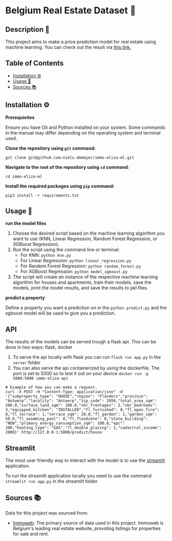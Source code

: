 # Belgium Real Estate Dataset 🏡

## Description 📝

This project aims to make a price prediction model for real estate using machine learning.
You can check out the result via [this link.](https://immo-eliza-ml-niels-demeyer.streamlit.app/)

## Table of Contents

- [Installation ⚙️](#installation-⚙️)
- [Usage 🚀](#usage-🚀)
- [Sources 📚](#sources-📚)

## Installation ⚙️

**Prerequisites**

Ensure you have Git and Python installed on your system. Some commands in the manual may differ depending on the operating system and terminal used.

**Clone the repository using `git` command:**

    git clone git@github.com:niels-demeyer/immo-eliza-ml.git

**Navigate to the root of the repository using `cd` command**:

    cd immo-eliza-ml

**Install the required packages using `pip` command:**

    pip3 install -r requirements.txt

## Usage 🚀

**run the model files**
1. Choose the desired script based on the machine learning algorithm you want to use (KNN, Linear Regression, Random Forest Regression, or XGBoost Regression).
2. Run the script using the command line or terminal:
   - For KNN: `python knn.py`
   - For Linear Regression: `python linear_regression.py`
   - For Random Forest Regression: `python random_forest.py`
   - For XGBoost Regression: `python model_xgboost.py`
3. The script will create an instance of the respective machine learning algorithm for houses and apartments, train their models, save the models, print the model results, and save the results to pkl files.

**predict a property**

Define a property you want a prediction on in the `python predict.py` and the xgboost model will be used to give you a prediction.

## API
The results of the models can be served trough a flask api. This can be done in two ways: flask, docker
1. To serve the api locally with flask you can run `flask run app.py` in the `server` folder
2. You can also serve the api containerized by using the dockerfile. The port is set to 5000 so to test it out on your device `docker run -p 5000:5000 immo-eliza-api`

```
# Example of how you can make a request.
curl -X POST -H "Content-Type: application/json" -d '{"subproperty_type": "HOUSE","region": "Flanders","province": "Antwerp","locality": "Antwerp","zip_code": 2050,"total_area_sqm": 200.0,"surface_land_sqm": 100.0,"nbr_frontages": 2,"nbr_bedrooms": 3,"equipped_kitchen": "INSTALLED","fl_furnished": 0,"fl_open_fire": 0,"fl_terrace": 1,"terrace_sqm": 20.0,"fl_garden": 1,"garden_sqm": 50.0,"fl_swimming_pool": 0,"fl_floodzone": 0,"state_building": "NEW","primary_energy_consumption_sqm": 100.0,"epc": 200,"heating_type": "GAS","fl_double_glazing": 1,"cadastral_income": 2000}' http://127.0.0.1:5000/predict/house
```

## Streamlit
The most user friendly way to interact with the model is to use the [streamlit](https://immo-eliza-ml-niels-demeyer.streamlit.app/) application. 

To run the streamlit application locally you need to use the command `streamlit run app.py` in the streamlit folder.

## Sources 📚

Data for this project was sourced from:

- [Immoweb](https://www.immoweb.be/): The primary source of data used in this project. Immoweb is Belgium's leading real estate website, providing listings for properties for sale and rent.
